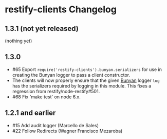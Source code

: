 # restify-clients Changelog

## 1.3.1 (not yet released)

(nothing yet)


## 1.3.0

- #65 Export `require('restify-clients').bunyan.serializers` for use in
  creating the Bunyan logger to pass a client constructor.
- The clients will now properly ensure that the given
  [Bunyan](https://github.com/trentm/node-bunyan) logger `log` has the
  serializers required by logging in this module. This fixes a regression
  from restify/node-restify#501.
- #68 Fix 'make test' on node 6.x.

## 1.2.1 and earlier
- #15 Add audit logger (Marcello de Sales)
- #22 Follow Redirects (Wagner Francisco Mezaroba)
